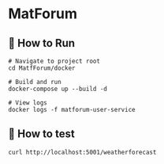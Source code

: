# MatForum

## 🚀 How to Run

```
# Navigate to project root
cd MatfForum/docker

# Build and run
docker-compose up --build -d

# View logs
docker logs -f matforum-user-service
```

## 🧪 How to test

`curl http://localhost:5001/weatherforecast`
